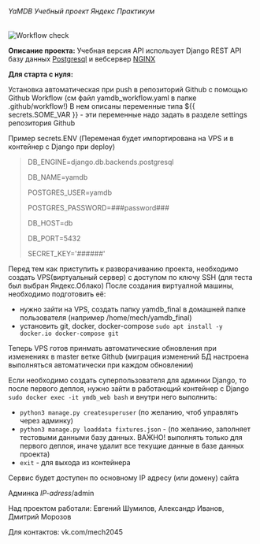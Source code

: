###### YaMDB Учебный проект Яндекс Практикум

![Workflow check](https://github.com/mechnotech/yamdb_final/workflows/YAMDB-final/badge.svg)

**Описание проекта:**
Учебная версия API
использует Django REST API
базу данных [Postgresql](https://www.postgresql.org) и вебсервер [NGINX](https://nginx.org)

**Для старта с нуля:**

Установка автоматическая при push в репозиторий Github с помощью Github Workflow (см файл yamdb_workflow.yaml в папке .github/workflow!)
В нем описаны переменные типа ${{ secrets.SOME_VAR }} - эти переменные надо задать в разделе settings репозитория Github

Пример secrets.ENV (Переменая будет импортирована на VPS и в контейнер с Django при deploy)

>DB_ENGINE=django.db.backends.postgresql
>
>DB_NAME=yamdb
>
>POSTGRES_USER=yamdb
>
>POSTGRES_PASSWORD=###password###
>
>DB_HOST=db
>
>DB_PORT=5432
>
>SECRET_KEY='######'

Перед тем как приступить к разворачиванию проекта, необходимо создать VPS(виртуальный сервер) c доступом по ключу SSH (для теста был выбран Яндекс.Облако)
После создания виртуалной машины, необходимо подготовить её:
- нужно зайти на VPS, создать папку yamdb_final в домашней папке пользователя (например /home/mech/yamdb_final)
- установить git, docker, docker-compose `sudo apt install -y docker.io docker-compose git`

Теперь VPS готов принмать автоматические обновления при изменениях в master ветке Github (миграция изменений БД настроена выполняться автоматически при каждом обновлении)

Если необходимо создать суперпользователя для админки Django, то после первого деплоя, нужно зайти в работающий контейнер c Django `sudo docker exec -it ymdb_web bash`
и внутри него выполнить:

- `python3 manage.py createsuperuser` (по желанию, чтоб управлять через админку)
- `python3 manage.py loaddata fixtures.json` - (по желанию, заполняет тестовыми данными базу данных. ВАЖНО! выполнять только для первого деплоя, иначе удалит все текущие данные в базе данных проекта)
- `exit` - для выхода из контейнера

Сервис будет доступен по основному IP адресу (или домену) сайта

Админка _IP-adress_/admin

Над проектом работали: Евгений Шумилов, Александр Иванов, Дмитрий Морозов 
 
Для контактов: vk.com/mech2045  

